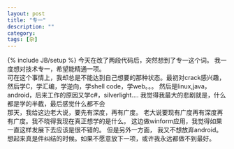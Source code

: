 ```yaml
---
layout: post
title: "专一"
description: ""
category: 
tags: [杂]
---
```

{% include JB/setup %}
 今天在改了两段代码后，突然想到了专一这个词。 我一度想对技术专一，希望能精通一项。  
 可在这个事情上，我却总是不能达到自己想要的那种状态。最初对crack感兴趣，然后学C，学汇编，学逆向，学shell code，学web。。。 然后是linux,java，android，后来工作的原因又学c#，silverlight.... 我觉得我最大的悲剧就是，什么都是学的半截，最后感觉什么都不会    
  那天，我给这边老大说，要先有深度，再有广度。 老大说要现有广度再有深度再有广度。我不晓得我现在真正想学的是什么。 这边做winform应用，我觉得如果一直这样发展下去应该是很不错的。 但是另外一方面， 我又不想放弃android。 想起来真是件纠结的时候。如果不愿意放下一项，或许我永远都做不到最好。